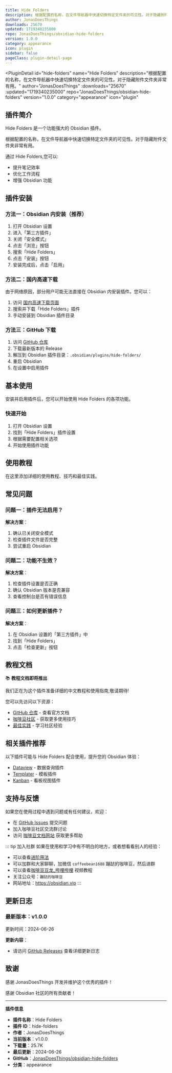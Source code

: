 ```yaml
---
title: Hide Folders
description: 根据配置的名称，在文件导航器中快速切换特定文件夹的可见性。对于隐藏附件文件夹非常有用。
author: JonasDoesThings
downloads: 25670
updated: 1719340235000
repo: JonasDoesThings/obsidian-hide-folders
version: 1.0.0
category: appearance
icon: plugin
sidebar: false
pageClass: plugin-detail-page
---
```


<PluginDetail
  id="hide-folders"
  name="Hide Folders"
  description="根据配置的名称，在文件导航器中快速切换特定文件夹的可见性。对于隐藏附件文件夹非常有用。"
  author="JonasDoesThings"
  :downloads="25670"
  :updated="1719340235000"
  repo="JonasDoesThings/obsidian-hide-folders"
  version="1.0.0"
  category="appearance"
  icon="plugin"
>

<!-- AUTO_GENERATED_START -->
## 插件简介

Hide Folders 是一个功能强大的 Obsidian 插件。

根据配置的名称，在文件导航器中快速切换特定文件夹的可见性。对于隐藏附件文件夹非常有用。

通过 Hide Folders,您可以:

- 提升笔记效率
- 优化工作流程
- 增强 Obsidian 功能

<!-- AUTO_GENERATED_END -->

<!-- AUTO_GENERATED_START -->
## 插件安装

### 方法一：Obsidian 内安装（推荐）

1. 打开 Obsidian 设置
2. 进入「第三方插件」
3. 关闭「安全模式」
4. 点击「浏览」按钮
5. 搜索「Hide Folders」
6. 点击「安装」按钮
7. 安装完成后，点击「启用」

### 方法二：国内高速下载

由于网络原因，部分用户可能无法直接在 Obsidian 内安装插件。您可以：

1. 访问 [国内高速下载页面](/zh/documentation/obsidian-plugins-download.html)
2. 搜索并下载「Hide Folders」插件
3. 手动安装到 Obsidian 插件目录

### 方法三：GitHub 下载

1. 访问 [GitHub 仓库](https://github.com/JonasDoesThings/obsidian-hide-folders)
2. 下载最新版本的 Release
3. 解压到 Obsidian 插件目录：`.obsidian/plugins/hide-folders/`
4. 重启 Obsidian
5. 在设置中启用插件

## 基本使用

安装并启用插件后，您可以开始使用 Hide Folders 的各项功能。

### 快速开始

1. 打开 Obsidian 设置
2. 找到「Hide Folders」插件设置
3. 根据需要配置相关选项
4. 开始使用插件功能

<!-- AUTO_GENERATED_END -->

<!-- CUSTOM_CONTENT_START:tutorial -->
## 使用教程

在这里添加详细的使用教程、技巧和最佳实践。

<!-- CUSTOM_CONTENT_END:tutorial -->

<!-- SHARED_CONTENT_START -->
## 常见问题

### 问题一：插件无法启用？

**解决方案**：
1. 确认已关闭安全模式
2. 检查插件文件是否完整
3. 尝试重启 Obsidian

### 问题二：功能不生效？

**解决方案**：
1. 检查插件设置是否正确
2. 确认 Obsidian 版本是否兼容
3. 查看控制台是否有错误信息

### 问题三：如何更新插件？

**解决方案**：
1. 在 Obsidian 设置的「第三方插件」中
2. 找到「Hide Folders」
3. 点击「检查更新」按钮

## 教程文档

📚 **教程文档即将推出**

我们正在为这个插件准备详细的中文教程和使用指南,敬请期待!

您可以先访问以下资源：
- [GitHub 仓库](https://github.com/JonasDoesThings/obsidian-hide-folders) - 查看官方文档
- [咖啡豆社区](/zh/bases/) - 获取更多使用技巧
- [最佳实践](/zh/best-practices/) - 学习社区经验

## 相关插件推荐

以下插件可能与 Hide Folders 配合使用，提升您的 Obsidian 体验：

- [Dataview](/zh/plugins/dataview.html) - 数据查询插件
- [Templater](/zh/plugins/templater-obsidian.html) - 模板插件
- [Kanban](/zh/plugins/obsidian-kanban.html) - 看板视图插件

## 支持与反馈

如果您在使用过程中遇到问题或有任何建议，欢迎：

- 在 [GitHub Issues](https://github.com/JonasDoesThings/obsidian-hide-folders/issues) 提交问题
- 加入咖啡豆社区交流群讨论
- 访问 [咖啡豆文档网站](https://obsidian.vip) 获取更多帮助

::: tip 加入社群
如果在使用和学习中有不明白的地方，或者想看看别人的经验：
- 可以查看[进阶用法](/zh/advanced)
- 可以加群和大家聊聊，加微信 `coffeebean1688` 蹦跶的咖啡豆，然后进群
- 可以查看[咖啡豆豆龙_哔哩哔哩](https://space.bilibili.com/618777356) 视频教程
- 关注公众号：`蹦跶的咖啡豆`
- 网站地址：https://obsidian.vip
:::
<!-- SHARED_CONTENT_END -->

<!-- AUTO_GENERATED_START -->
## 更新日志

### 最新版本：v1.0.0

更新时间：2024-06-26

**更新内容**：
- 请访问 [GitHub Releases](https://github.com/JonasDoesThings/obsidian-hide-folders/releases) 查看详细更新日志

## 致谢

感谢 JonasDoesThings 开发并维护这个优秀的插件！

感谢 Obsidian 社区的所有贡献者！

---

**插件信息**
- **插件名称**：Hide Folders
- **插件 ID**：hide-folders
- **作者**：JonasDoesThings
- **当前版本**：v1.0.0
- **下载量**：25.7K
- **最后更新**：2024-06-26
- **GitHub**：[JonasDoesThings/obsidian-hide-folders](https://github.com/JonasDoesThings/obsidian-hide-folders)
- **分类**：appearance
<!-- AUTO_GENERATED_END -->

</PluginDetail>

